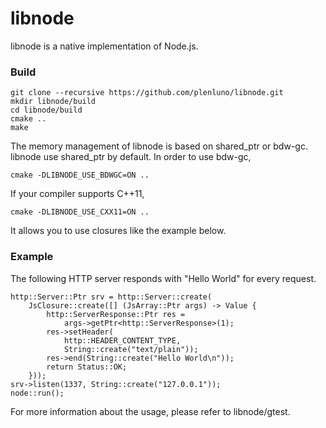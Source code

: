 libnode
=======

libnode is a native implementation of Node.js.

### Build

    git clone --recursive https://github.com/plenluno/libnode.git
    mkdir libnode/build
    cd libnode/build
    cmake ..
    make

The memory management of libnode is based on shared_ptr or bdw-gc.  
libnode use shared_ptr by default. In order to use bdw-gc,  

    cmake -DLIBNODE_USE_BDWGC=ON ..

If your compiler supports C++11,

    cmake -DLIBNODE_USE_CXX11=ON ..

It allows you to use closures like the example below.

### Example

The following HTTP server responds with "Hello World" for every request.

    http::Server::Ptr srv = http::Server::create(
        JsClosure::create([] (JsArray::Ptr args) -> Value {
            http::ServerResponse::Ptr res =
                args->getPtr<http::ServerResponse>(1);
            res->setHeader(
                http::HEADER_CONTENT_TYPE,
                String::create("text/plain"));
            res->end(String::create("Hello World\n"));
            return Status::OK;
        }));
    srv->listen(1337, String::create("127.0.0.1"));
    node::run();

For more information about the usage, please refer to libnode/gtest.
